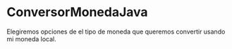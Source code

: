 # ConversorMonedaJava
Elegiremos opciones de el tipo de moneda que queremos convertir usando mi moneda local.
